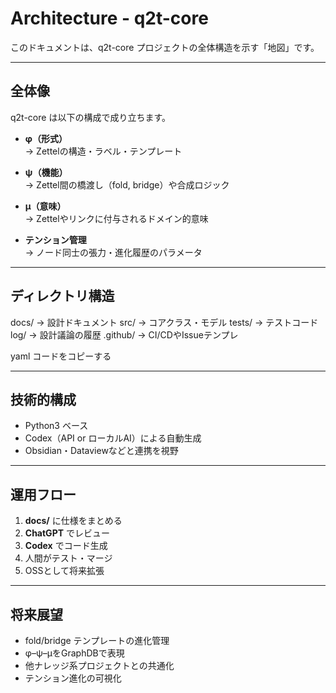 # Architecture - q2t-core

このドキュメントは、q2t-core プロジェクトの全体構造を示す「地図」です。

---

## 全体像

q2t-core は以下の構成で成り立ちます。

- **φ（形式）**  
  → Zettelの構造・ラベル・テンプレート

- **ψ（機能）**  
  → Zettel間の橋渡し（fold, bridge）や合成ロジック

- **μ（意味）**  
  → Zettelやリンクに付与されるドメイン的意味

- **テンション管理**  
  → ノード同士の張力・進化履歴のパラメータ

---

## ディレクトリ構造

docs/ → 設計ドキュメント
src/ → コアクラス・モデル
tests/ → テストコード
log/ → 設計議論の履歴
.github/ → CI/CDやIssueテンプレ

yaml
コードをコピーする

---

## 技術的構成

- Python3 ベース
- Codex（API or ローカルAI）による自動生成
- Obsidian・Dataviewなどと連携を視野

---

## 運用フロー

1. **docs/** に仕様をまとめる  
2. **ChatGPT** でレビュー  
3. **Codex** でコード生成  
4. 人間がテスト・マージ  
5. OSSとして将来拡張

---

## 将来展望

- fold/bridge テンプレートの進化管理
- φ–ψ–μをGraphDBで表現
- 他ナレッジ系プロジェクトとの共通化
- テンション進化の可視化
